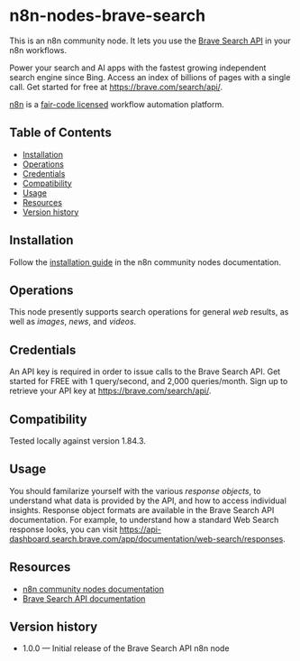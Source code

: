 # n8n-nodes-brave-search

This is an n8n community node. It lets you use the [Brave Search API](https://brave.com/search/api/) in your n8n workflows.

Power your search and AI apps with the fastest growing independent search engine since Bing. Access an index of billions of pages with a single call. Get started for free at https://brave.com/search/api/.

[n8n](https://n8n.io/) is a [fair-code licensed](https://docs.n8n.io/reference/license/) workflow automation platform.

## Table of Contents

- [Installation](#installation)
- [Operations](#operations)
- [Credentials](#credentials)
- [Compatibility](#compatibility)
- [Usage](#usage)
- [Resources](#resources)
- [Version history](#version-history)

## Installation

Follow the [installation guide](https://docs.n8n.io/integrations/community-nodes/installation/) in the n8n community nodes documentation.

## Operations

This node presently supports search operations for general _web_ results, as well as _images_, _news_, and _videos_.

## Credentials

An API key is required in order to issue calls to the Brave Search API. Get started for FREE with 1 query/second, and 2,000 queries/month. Sign up to retrieve your API key at https://brave.com/search/api/.

## Compatibility

Tested locally against version 1.84.3.

## Usage

You should familarize yourself with the various _response objects_, to understand what data is provided by the API, and how to access individual insights. Response object formats are available in the Brave Search API documentation. For example, to understand how a standard Web Search response looks, you can visit https://api-dashboard.search.brave.com/app/documentation/web-search/responses.

## Resources

* [n8n community nodes documentation](https://docs.n8n.io/integrations/community-nodes/)
* [Brave Search API documentation](https://api-dashboard.search.brave.com/app/documentation/)

## Version history

- 1.0.0 &mdash; Initial release of the Brave Search API n8n node
